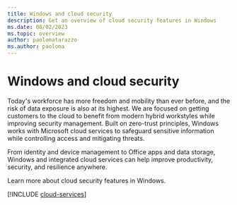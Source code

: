 ```yaml
---
title: Windows and cloud security
description: Get an overview of cloud security features in Windows
ms.date: 08/02/2023
ms.topic: overview
author: paolomatarazzo
ms.author: paoloma
---
```


# Windows and cloud security

Today's workforce has more freedom and mobility than ever before, and the risk of data exposure is also at its highest. We are focused on getting customers to the cloud to benefit from modern hybrid workstyles while improving security management. Built on zero-trust principles, Windows works with Microsoft cloud services to safeguard sensitive information while controlling access and mitigating threats.

From identity and device management to Office apps and data storage, Windows and integrated cloud services can help improve productivity, security, and resilience anywhere.

Learn more about cloud security features in Windows.

[!INCLUDE [cloud-services](../includes/sections/cloud-services.md)]

